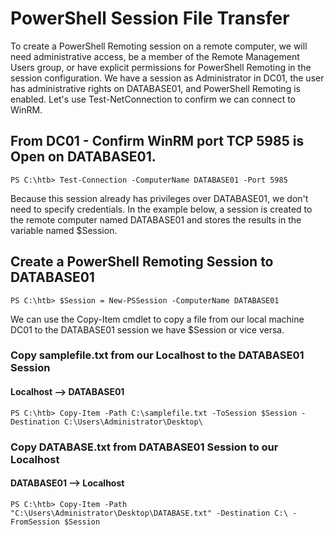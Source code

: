 # PowerShell Session File Transfer
To create a PowerShell Remoting session on a remote computer, we will need administrative access, be a member of the Remote Management Users group, or have explicit permissions for PowerShell Remoting in the session configuration.
We have a session as Administrator in DC01, the user has administrative rights on DATABASE01, and PowerShell Remoting is enabled. Let's use Test-NetConnection to confirm we can connect to WinRM.
## From DC01 - Confirm WinRM port TCP 5985 is Open on DATABASE01.
```
PS C:\htb> Test-Connection -ComputerName DATABASE01 -Port 5985
```
Because this session already has privileges over DATABASE01, we don't need to specify credentials. In the example below, a session is created to the remote computer named DATABASE01 and stores the results in the variable named $Session.
## Create a PowerShell Remoting Session to DATABASE01
```
PS C:\htb> $Session = New-PSSession -ComputerName DATABASE01
```
We can use the Copy-Item cmdlet to copy a file from our local machine DC01 to the DATABASE01 session we have $Session or vice versa.
### Copy samplefile.txt from our Localhost to the DATABASE01 Session
#### Localhost —> DATABASE01
```
PS C:\htb> Copy-Item -Path C:\samplefile.txt -ToSession $Session -Destination C:\Users\Administrator\Desktop\
```
### Copy DATABASE.txt from DATABASE01 Session to our Localhost
#### DATABASE01 —> Localhost
```
PS C:\htb> Copy-Item -Path "C:\Users\Administrator\Desktop\DATABASE.txt" -Destination C:\ -FromSession $Session
```
